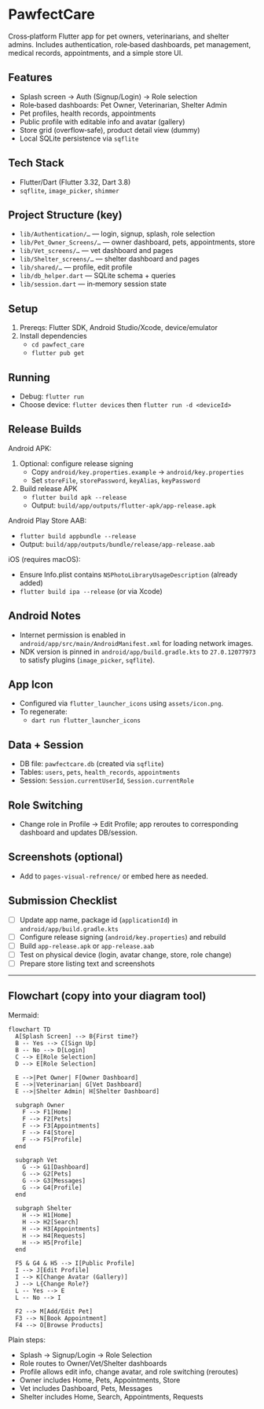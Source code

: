 # PawfectCare

Cross‑platform Flutter app for pet owners, veterinarians, and shelter admins. Includes authentication, role‑based dashboards, pet management, medical records, appointments, and a simple store UI.

## Features
- Splash screen → Auth (Signup/Login) → Role selection
- Role‑based dashboards: Pet Owner, Veterinarian, Shelter Admin
- Pet profiles, health records, appointments
- Public profile with editable info and avatar (gallery)
- Store grid (overflow‑safe), product detail view (dummy)
- Local SQLite persistence via `sqflite`

## Tech Stack
- Flutter/Dart (Flutter 3.32, Dart 3.8)
- `sqflite`, `image_picker`, `shimmer`

## Project Structure (key)
- `lib/Authentication/…` — login, signup, splash, role selection
- `lib/Pet_Owner_Screens/…` — owner dashboard, pets, appointments, store
- `lib/Vet_screens/…` — vet dashboard and pages
- `lib/Shelter_screens/…` — shelter dashboard and pages
- `lib/shared/…` — profile, edit profile
- `lib/db_helper.dart` — SQLite schema + queries
- `lib/session.dart` — in‑memory session state

## Setup
1) Prereqs: Flutter SDK, Android Studio/Xcode, device/emulator
2) Install dependencies
   - `cd pawfect_care`
   - `flutter pub get`

## Running
- Debug: `flutter run`
- Choose device: `flutter devices` then `flutter run -d <deviceId>`

## Release Builds
Android APK:
1) Optional: configure release signing
   - Copy `android/key.properties.example` → `android/key.properties`
   - Set `storeFile`, `storePassword`, `keyAlias`, `keyPassword`
2) Build release APK
   - `flutter build apk --release`
   - Output: `build/app/outputs/flutter-apk/app-release.apk`

Android Play Store AAB:
- `flutter build appbundle --release`
- Output: `build/app/outputs/bundle/release/app-release.aab`

iOS (requires macOS):
- Ensure Info.plist contains `NSPhotoLibraryUsageDescription` (already added)
- `flutter build ipa --release` (or via Xcode)

## Android Notes
- Internet permission is enabled in `android/app/src/main/AndroidManifest.xml` for loading network images.
- NDK version is pinned in `android/app/build.gradle.kts` to `27.0.12077973` to satisfy plugins (`image_picker`, `sqflite`).

## App Icon
- Configured via `flutter_launcher_icons` using `assets/icon.png`.
- To regenerate:
  - `dart run flutter_launcher_icons`

## Data + Session
- DB file: `pawfectcare.db` (created via `sqflite`)
- Tables: `users`, `pets`, `health_records`, `appointments`
- Session: `Session.currentUserId`, `Session.currentRole`

## Role Switching
- Change role in Profile → Edit Profile; app reroutes to corresponding dashboard and updates DB/session.

## Screenshots (optional)
- Add to `pages-visual-refrence/` or embed here as needed.

## Submission Checklist
- [ ] Update app name, package id (`applicationId`) in `android/app/build.gradle.kts`
- [ ] Configure release signing (`android/key.properties`) and rebuild
- [ ] Build `app-release.apk` or `app-release.aab`
- [ ] Test on physical device (login, avatar change, store, role change)
- [ ] Prepare store listing text and screenshots

---

## Flowchart (copy into your diagram tool)

Mermaid:

```mermaid
flowchart TD
  A[Splash Screen] --> B{First time?}
  B -- Yes --> C[Sign Up]
  B -- No --> D[Login]
  C --> E[Role Selection]
  D --> E[Role Selection]

  E -->|Pet Owner| F[Owner Dashboard]
  E -->|Veterinarian| G[Vet Dashboard]
  E -->|Shelter Admin| H[Shelter Dashboard]

  subgraph Owner
    F --> F1[Home]
    F --> F2[Pets]
    F --> F3[Appointments]
    F --> F4[Store]
    F --> F5[Profile]
  end

  subgraph Vet
    G --> G1[Dashboard]
    G --> G2[Pets]
    G --> G3[Messages]
    G --> G4[Profile]
  end

  subgraph Shelter
    H --> H1[Home]
    H --> H2[Search]
    H --> H3[Appointments]
    H --> H4[Requests]
    H --> H5[Profile]
  end

  F5 & G4 & H5 --> I[Public Profile]
  I --> J[Edit Profile]
  I --> K[Change Avatar (Gallery)]
  J --> L{Change Role?}
  L -- Yes --> E
  L -- No --> I

  F2 --> M[Add/Edit Pet]
  F3 --> N[Book Appointment]
  F4 --> O[Browse Products]
```

Plain steps:
- Splash → Signup/Login → Role Selection
- Role routes to Owner/Vet/Shelter dashboards
- Profile allows edit info, change avatar, and role switching (reroutes)
- Owner includes Home, Pets, Appointments, Store
- Vet includes Dashboard, Pets, Messages
- Shelter includes Home, Search, Appointments, Requests
